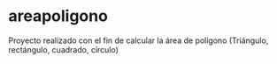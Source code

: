 # areapoligono
Proyecto realizado con el fin de calcular la área de polígono (Triángulo, rectángulo, cuadrado, círculo)

